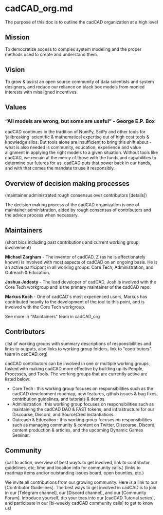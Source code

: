 # cadCAD_org.md

The purpose of this doc is to outline the cadCAD organization at a high level

## Mission

To democratize access to complex system modeling and the proper methods used to create and understand them. 

## Vision

To grow & assist an open source community of data scientists and system designers, and reduce our reliance on black box models from monied interests with misaligned incentives.

## Values

### “All models are wrong, but some are useful” - George E.P. Box

cadCAD continues in the tradition of NumPy, SciPy and other tools for ‘jailbreaking’ scientific & mathematical expertise out of high cost tools & knowledge silos. But tools alone are insufficient to bring this shift about - what is also needed is community, education, experience and value alignment in applying the right models to a given situation. Without tools like cadCAD, we remain at the mercy of those with the funds and capabilities to determine our futures for us. cadCAD puts that power back in our hands, and with that comes the mandate to use it responsibly.

## Overview of decision making processes
(maintainer administrated rough consensus over contributors [details])

The decision making process of the cadCAD organization is one of maintainer administration, aided by rough consensus of contributors and the advice process when necessary. 

## Maintainers 
(short bios including past contributions and current working group involvement)

**Michael Zargham** - The inventor of cadCAD, Z (as he is affectionately known) is involved with most aspects of cadCAD on an ongoing basis. He is an active participant in all working groups: Core Tech, Administration, and Outreach & Education.

**Joshua Jodesty** - The lead developer of cadCAD, Josh is involved with the Core Tech workgroup and is the primary maintainer of the cadCAD repo.

**Markus Koch** - One of cadCAD's most experienced users, Markus has contributed heavily to the development of the tool to this point, and is involved with the Core Tech workgroup.

See more in "Maintainers" team in cadCAD_org <link>

## Contributors
(list of working groups with summary descriptions of responsibilities and links to outputs, also links to working group folders, link to "contributors" team in cadCAD_org)

cadCAD contributors can be involved in one or multiple working groups, tasked with making cadCAD more effective by building up its People, Processes, and Tools. The working groups that are currently active are listed below:

* Core Tech <link>: this working group focuses on responsibilities such as the cadCAD development roadmap, new features, github issues & bug fixes, contribution guidelines, and tutorials & demos.
* Administration <link>: this working group focuses on responsibilities such as maintaining the cadCAD DAO & FAST tokens, and infrastructure for our Discourse, Discord, and SourceCred instantiations.
* Outreach & Education <link>: this working group focuses on responsibilities such as managing community & content on Twitter, Discourse, Discord, content production & articles, and the upcoming Dynamic Games Seminar.


## Community
(call to action, overview of best wayts to get involved, link to contributor guidelines, etc; time and locaiton info for community calls.)
(links to roadmap items and/or outstanding issues board, open bounties, etc.)

We invite all contributions from our growing community. Here is a link to our [Contributor Guidelines]. The best ways to get involved in cadCAD is to join in our [Telegram channel], our [Discord channel], and our [Community Forum].  Introduce yourself, dip your toes into our [cadCAD Tutorial series], and participate in our [bi-weekly cadCAD community calls] to get to know us!

